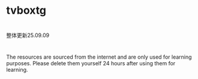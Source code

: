 # tvboxtg
#
整体更新25.09.09
# 
The resources are sourced from the internet and are only used for learning purposes. Please delete them yourself 24 hours after using them for learning.